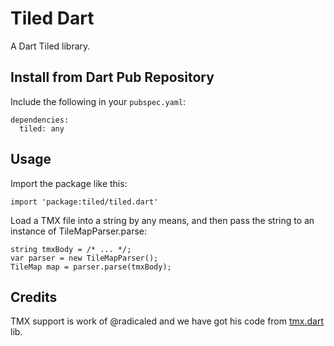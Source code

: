 # Tiled Dart

A Dart Tiled library.

## Install from Dart Pub Repository

Include the following in your `pubspec.yaml`:

    dependencies:
      tiled: any

## Usage

Import the package like this:

    import 'package:tiled/tiled.dart'

Load a TMX file into a string by any means, and then pass the string to an instance of TileMapParser.parse:

    string tmxBody = /* ... */;
    var parser = new TileMapParser();
    TileMap map = parser.parse(tmxBody);

## Credits

TMX support is work of @radicaled and we have got his code from [tmx.dart](https://github.com/radicaled/tmx.dart) lib.